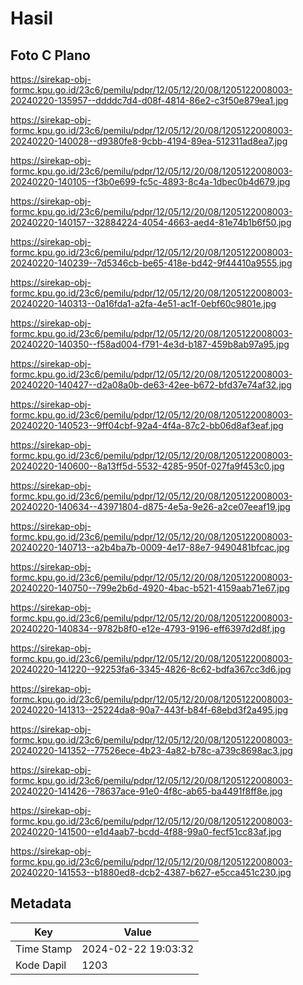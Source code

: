 # Hasil

## Foto C Plano

https://sirekap-obj-formc.kpu.go.id/23c6/pemilu/pdpr/12/05/12/20/08/1205122008003-20240220-135957--ddddc7d4-d08f-4814-86e2-c3f50e879ea1.jpg

https://sirekap-obj-formc.kpu.go.id/23c6/pemilu/pdpr/12/05/12/20/08/1205122008003-20240220-140028--d9380fe8-9cbb-4194-89ea-512311ad8ea7.jpg

https://sirekap-obj-formc.kpu.go.id/23c6/pemilu/pdpr/12/05/12/20/08/1205122008003-20240220-140105--f3b0e699-fc5c-4893-8c4a-1dbec0b4d679.jpg

https://sirekap-obj-formc.kpu.go.id/23c6/pemilu/pdpr/12/05/12/20/08/1205122008003-20240220-140157--32884224-4054-4663-aed4-81e74b1b6f50.jpg

https://sirekap-obj-formc.kpu.go.id/23c6/pemilu/pdpr/12/05/12/20/08/1205122008003-20240220-140239--7d5346cb-be65-418e-bd42-9f44410a9555.jpg

https://sirekap-obj-formc.kpu.go.id/23c6/pemilu/pdpr/12/05/12/20/08/1205122008003-20240220-140313--0a16fda1-a2fa-4e51-ac1f-0ebf60c9801e.jpg

https://sirekap-obj-formc.kpu.go.id/23c6/pemilu/pdpr/12/05/12/20/08/1205122008003-20240220-140350--f58ad004-f791-4e3d-b187-459b8ab97a95.jpg

https://sirekap-obj-formc.kpu.go.id/23c6/pemilu/pdpr/12/05/12/20/08/1205122008003-20240220-140427--d2a08a0b-de63-42ee-b672-bfd37e74af32.jpg

https://sirekap-obj-formc.kpu.go.id/23c6/pemilu/pdpr/12/05/12/20/08/1205122008003-20240220-140523--9ff04cbf-92a4-4f4a-87c2-bb06d8af3eaf.jpg

https://sirekap-obj-formc.kpu.go.id/23c6/pemilu/pdpr/12/05/12/20/08/1205122008003-20240220-140600--8a13ff5d-5532-4285-950f-027fa9f453c0.jpg

https://sirekap-obj-formc.kpu.go.id/23c6/pemilu/pdpr/12/05/12/20/08/1205122008003-20240220-140634--43971804-d875-4e5a-9e26-a2ce07eeaf19.jpg

https://sirekap-obj-formc.kpu.go.id/23c6/pemilu/pdpr/12/05/12/20/08/1205122008003-20240220-140713--a2b4ba7b-0009-4e17-88e7-9490481bfcac.jpg

https://sirekap-obj-formc.kpu.go.id/23c6/pemilu/pdpr/12/05/12/20/08/1205122008003-20240220-140750--799e2b6d-4920-4bac-b521-4159aab71e67.jpg

https://sirekap-obj-formc.kpu.go.id/23c6/pemilu/pdpr/12/05/12/20/08/1205122008003-20240220-140834--9782b8f0-e12e-4793-9196-eff6397d2d8f.jpg

https://sirekap-obj-formc.kpu.go.id/23c6/pemilu/pdpr/12/05/12/20/08/1205122008003-20240220-141220--92253fa6-3345-4826-8c62-bdfa367cc3d6.jpg

https://sirekap-obj-formc.kpu.go.id/23c6/pemilu/pdpr/12/05/12/20/08/1205122008003-20240220-141313--25224da8-90a7-443f-b84f-68ebd3f2a495.jpg

https://sirekap-obj-formc.kpu.go.id/23c6/pemilu/pdpr/12/05/12/20/08/1205122008003-20240220-141352--77526ece-4b23-4a82-b78c-a739c8698ac3.jpg

https://sirekap-obj-formc.kpu.go.id/23c6/pemilu/pdpr/12/05/12/20/08/1205122008003-20240220-141426--78637ace-91e0-4f8c-ab65-ba4491f8ff8e.jpg

https://sirekap-obj-formc.kpu.go.id/23c6/pemilu/pdpr/12/05/12/20/08/1205122008003-20240220-141500--e1d4aab7-bcdd-4f88-99a0-fecf51cc83af.jpg

https://sirekap-obj-formc.kpu.go.id/23c6/pemilu/pdpr/12/05/12/20/08/1205122008003-20240220-141553--b1880ed8-dcb2-4387-b627-e5cca451c230.jpg


## Metadata

| Key        | Value               |
| ---------- | ------------------- |
| Time Stamp | 2024-02-22 19:03:32 |
| Kode Dapil | 1203                |




